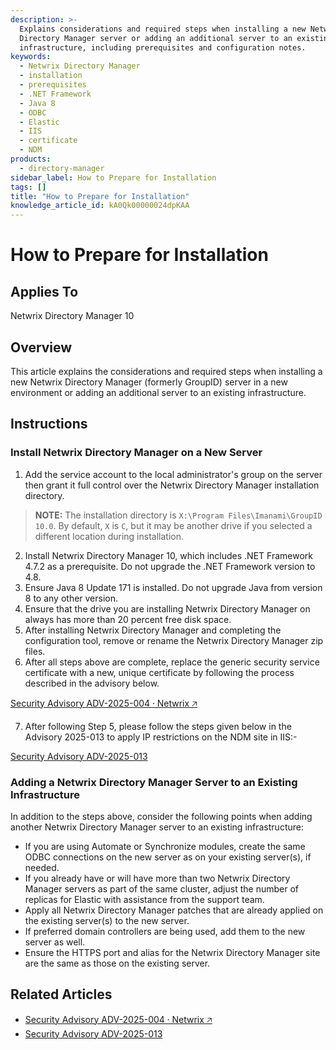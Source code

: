 ```yaml
---
description: >-
  Explains considerations and required steps when installing a new Netwrix
  Directory Manager server or adding an additional server to an existing
  infrastructure, including prerequisites and configuration notes.
keywords:
  - Netwrix Directory Manager
  - installation
  - prerequisites
  - .NET Framework
  - Java 8
  - ODBC
  - Elastic
  - IIS
  - certificate
  - NDM
products:
  - directory-manager
sidebar_label: How to Prepare for Installation
tags: []
title: "How to Prepare for Installation"
knowledge_article_id: kA0Qk00000024dpKAA
---
```


# How to Prepare for Installation

## Applies To

Netwrix Directory Manager 10

## Overview

This article explains the considerations and required steps when installing a new Netwrix Directory Manager (formerly GroupID) server in a new environment or adding an additional server to an existing infrastructure.

## Instructions

### Install Netwrix Directory Manager on a New Server

1. Add the service account to the local administrator's group on the server then grant it full control over the Netwrix Directory Manager installation directory.

> **NOTE:** The installation directory is `X:\Program Files\Imanami\GroupID 10.0`. By default, `X` is `C`, but it may be another drive if you selected a different location during installation.

2. Install Netwrix Directory Manager 10, which includes .NET Framework 4.7.2 as a prerequisite. Do not upgrade the .NET Framework version to 4.8.
3. Ensure Java 8 Update 171 is installed. Do not upgrade Java from version 8 to any other version.
4. Ensure that the drive you are installing Netwrix Directory Manager on always has more than 20 percent free disk space.
5. After installing Netwrix Directory Manager and completing the configuration tool, remove or rename the Netwrix Directory Manager zip files.
6. After all steps above are complete, replace the generic security service certificate with a new, unique certificate by following the process described in the advisory below.

[Security Advisory ADV-2025-004 ⸱ Netwrix &#129125;](https://security.netwrix.com/Advisories/ADV-2025-004)

7. After following Step 5, please follow the steps given below in the Advisory 2025-013 to apply IP restrictions on the NDM site in IIS:-

[Security Advisory ADV-2025-013](https://community.netwrix.com/t/adv-2025-013-hard-coded-password-in-netwrix-directory-manager-formerly-imanami-groupid-v10-and-earlier/13945)

### Adding a Netwrix Directory Manager Server to an Existing Infrastructure

In addition to the steps above, consider the following points when adding another Netwrix Directory Manager server to an existing infrastructure:

- If you are using Automate or Synchronize modules, create the same ODBC connections on the new server as on your existing server(s), if needed.
- If you already have or will have more than two Netwrix Directory Manager servers as part of the same cluster, adjust the number of replicas for Elastic with assistance from the support team.
- Apply all Netwrix Directory Manager patches that are already applied on the existing server(s) to the new server.
- If preferred domain controllers are being used, add them to the new server as well.
- Ensure the HTTPS port and alias for the Netwrix Directory Manager site are the same as those on the existing server.

## Related Articles

- [Security Advisory ADV-2025-004 ⸱ Netwrix &#129125;](https://security.netwrix.com/Advisories/ADV-2025-004)
- [Security Advisory ADV-2025-013](https://community.netwrix.com/t/adv-2025-013-hard-coded-password-in-netwrix-directory-manager-formerly-imanami-groupid-v10-and-earlier/13945)
